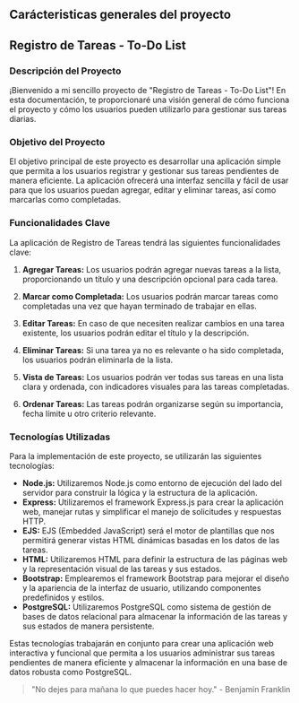  

## Carácteristicas generales del proyecto

 
## Registro de Tareas - To-Do List

### Descripción del Proyecto

¡Bienvenido a mi sencillo proyecto de "Registro de Tareas - To-Do List"! En esta documentación, te proporcionaré una visión general de cómo funciona el proyecto y cómo los usuarios pueden utilizarlo para gestionar sus tareas diarias.

### Objetivo del Proyecto

El objetivo principal de este proyecto es desarrollar una aplicación simple que permita a los usuarios registrar y gestionar sus tareas pendientes de manera eficiente. La aplicación ofrecerá una interfaz sencilla y fácil de usar para que los usuarios puedan agregar, editar y eliminar tareas, así como marcarlas como completadas.

### Funcionalidades Clave

La aplicación de Registro de Tareas tendrá las siguientes funcionalidades clave:

1. **Agregar Tareas:** Los usuarios podrán agregar nuevas tareas a la lista, proporcionando un título y una descripción opcional para cada tarea.

2. **Marcar como Completada:** Los usuarios podrán marcar tareas como completadas una vez que hayan terminado de trabajar en ellas.

3. **Editar Tareas:** En caso de que necesiten realizar cambios en una tarea existente, los usuarios podrán editar el título y la descripción.

4. **Eliminar Tareas:** Si una tarea ya no es relevante o ha sido completada, los usuarios podrán eliminarla de la lista.

5. **Vista de Tareas:** Los usuarios podrán ver todas sus tareas en una lista clara y ordenada, con indicadores visuales para las tareas completadas.

6. **Ordenar Tareas:** Las tareas podrán organizarse según su importancia, fecha límite u otro criterio relevante.

 

### Tecnologías Utilizadas

Para la implementación de este proyecto, se utilizarán las siguientes tecnologías:

- **Node.js:** Utilizaremos Node.js como entorno de ejecución del lado del servidor para construir la lógica y la estructura de la aplicación.
- **Express:** Utilizaremos el framework Express.js para crear la aplicación web, manejar rutas y simplificar el manejo de solicitudes y respuestas HTTP.
- **EJS:** EJS (Embedded JavaScript) será el motor de plantillas que nos permitirá generar vistas HTML dinámicas basadas en los datos de las tareas.
- **HTML:** Utilizaremos HTML para definir la estructura de las páginas web y la representación visual de las tareas y sus estados.
- **Bootstrap:** Emplearemos el framework Bootstrap para mejorar el diseño y la apariencia de la interfaz de usuario, utilizando componentes predefinidos y estilos.
- **PostgreSQL:** Utilizaremos PostgreSQL como sistema de gestión de bases de datos relacional para almacenar la información de las tareas y sus estados de manera persistente.

Estas tecnologías trabajarán en conjunto para crear una aplicación web interactiva y funcional que permita a los usuarios administrar sus tareas pendientes de manera eficiente y almacenar la información en una base de datos robusta como PostgreSQL.

 

> "No dejes para mañana lo que puedes hacer hoy." - Benjamin Franklin
  
